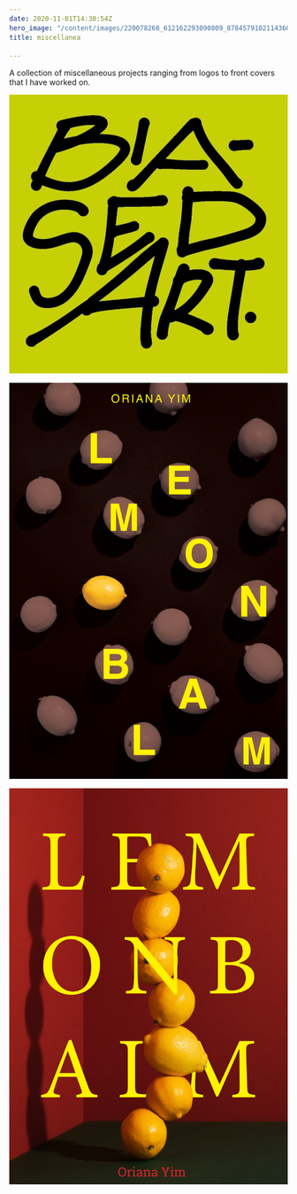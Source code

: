 ```yaml
---
date: 2020-11-01T14:30:54Z
hero_image: "/content/images/220078268_612162293090809_8784579102114360027_n.jpg"
title: miscellanea

---
```

A collection of miscellaneous projects ranging from logos to front covers that I have worked on.

![](/content/images/220078268_612162293090809_8784579102114360027_n.jpg)

![](/content/images/lemon-balm-cover-1-name.jpg)

![](/content/images/lemon-balm-cover-2-name.jpg)